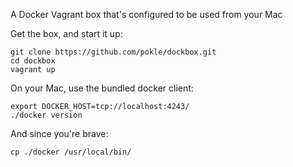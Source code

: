A Docker Vagrant box that's configured to be used from your Mac

Get the box, and start it up:

	git clone https://github.com/pokle/dockbox.git
	cd dockbox
	vagrant up

On your Mac, use the bundled docker client:

	export DOCKER_HOST=tcp://localhost:4243/
	./docker version
	
And since you're brave:

	cp ./docker /usr/local/bin/
